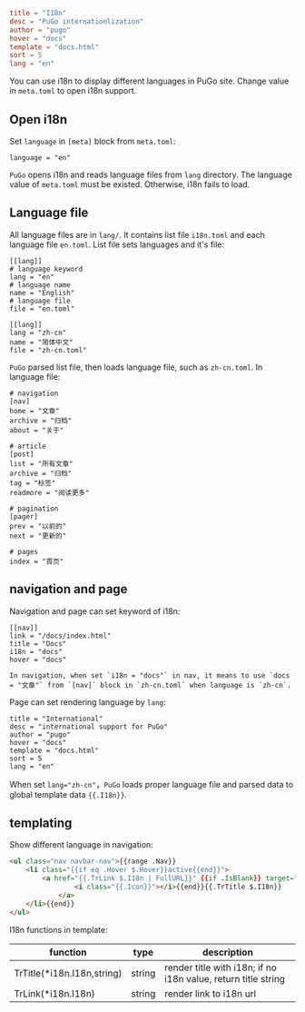 ```toml
title = "I18n"
desc = "PuGo internationlization"
author = "pugo"
hover = "docs"
template = "docs.html"
sort = 5
lang = "en"
```

You can use i18n to display different languages in PuGo site. Change value in `meta.toml` to open i18n support.

## Open i18n

Set `language` in `[meta]` block from `meta.toml`:

```
language = "en"
```

`PuGo` opens i18n and reads language files from `lang` directory. The language value of `meta.toml` must be existed. Otherwise, i18n fails to load.

## Language file

All language files are in `lang/`. It contains list file `i18n.toml` and each language file `en.toml`. List file sets languages and it's file:

```
[[lang]]
# language keyword
lang = "en"
# language name
name = "English"
# language file
file = "en.toml"

[[lang]]
lang = "zh-cn"
name = "简体中文"
file = "zh-cn.toml"
```

`PuGo` parsed list file, then loads language file, such as `zh-cn.toml`. In language file:

```
# navigation
[nav]
home = "文章"
archive = "归档"
about = "关于"

# article
[post]
list = "所有文章"
archive = "归档"
tag = "标签"
readmore = "阅读更多"

# pagination
[pager]
prev = "以前的"
next = "更新的"

# pages
index = "首页"
```

## navigation and page

Navigation and page can set keyword of i18n:

```
[[nav]]
link = "/docs/index.html"
title = "Docs"
i18n = "docs"
hover = "docs"

In navigation, when set `i18n = "docs"` in nav, it means to use `docs = "文章"` from `[nav]` block in `zh-cn.toml` when language is `zh-cn`.
```

Page can set rendering language by `lang`:

```
title = "International"
desc = "international support for PuGo"
author = "pugo"
hover = "docs"
template = "docs.html"
sort = 5
lang = "en"
```

When set `lang="zh-cn"`，`PuGo` loads proper language file and parsed data to global template data `{{.I18n}}`.

## templating

Show different language in navigation:

```html
<ul class="nav navbar-nav">{{range .Nav}}
    <li class="{{if eq .Hover $.Hover}}active{{end}}">
        <a href="{{.TrLink $.I18n | FullURL}}" {{if .IsBlank}} target="_blank" {{end}}>{{if .Icon}}
                <i class="{{.Icon}}"></i>{{end}}{{.TrTitle $.I18n}}
            </a>
    </li>{{end}}
</ul>
```

I18n functions in template:

function | type | description 
--- | --- | --- 
TrTitle(*i18n.I18n,string) | string | render title with i18n; if no i18n value, return title string
TrLink(*i18n.I18n) | string | render link to i18n url
